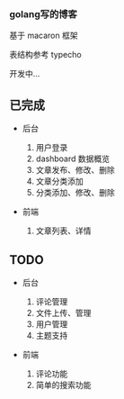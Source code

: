 ### golang写的博客

基于 macaron 框架

表结构参考 typecho

开发中...

## 已完成

* 后台
    1. 用户登录
    1. dashboard 数据概览
    1. 文章发布、修改、删除
    1. 文章分类添加
    1. 分类添加、修改、删除

* 前端
    1. 文章列表、详情

## TODO

* 后台
    1. 评论管理
    2. 文件上传、管理
    3. 用户管理
    4. 主题支持
    
* 前端
    1. 评论功能
    1. 简单的搜索功能


